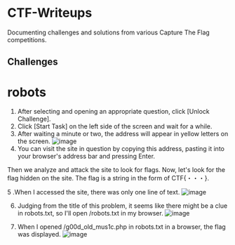 # CTF-Writeups
Documenting challenges and solutions from various Capture The Flag competitions.

## Challenges
# robots
1. After selecting and opening an appropriate question, click [Unlock Challenge].
2. Click [Start Task] on the left side of the screen and wait for a while.
3. After waiting a minute or two, the address will appear in yellow letters on the screen.
   ![image](https://github.com/user-attachments/assets/22f8f0fa-f7b9-460f-abd0-54424f01804b)
4. You can visit the site in question by copying this address, pasting it into your browser's address bar and pressing Enter.

Then we analyze and attack the site to look for flags.
Now, let's look for the flag hidden on the site. The flag is a string in the form of CTF{・・・}.

5 .When I accessed the site, there was only one line of text.
![image](https://github.com/user-attachments/assets/fff0264a-9b10-48ba-aeb5-52f8e6606101)

6. Judging from the title of this problem, it seems like there might be a clue in robots.txt, so I'll open /robots.txt in my browser.
   ![image](https://github.com/user-attachments/assets/23804d77-188d-43e7-b51c-09523415779f)

7. When I opened /g00d_old_mus1c.php in robots.txt in a browser, the flag was displayed.
   ![image](https://github.com/user-attachments/assets/408bfada-491f-4a1d-b26d-7a9bf2d62629)







